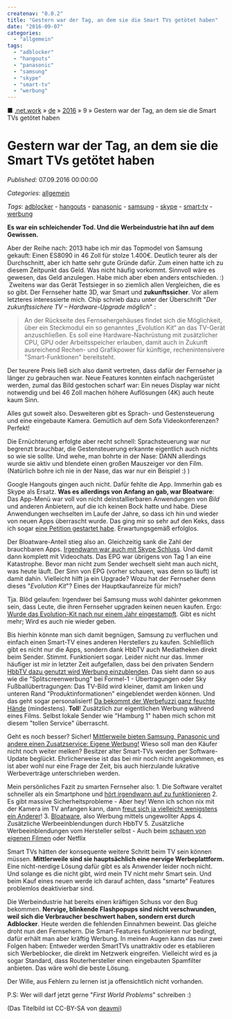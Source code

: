 ```yaml
---
createnav: "0.0.2"
title: "Gestern war der Tag, an dem sie die Smart TVs getötet haben"
date: "2016-09-07"
categories: 
  - "allgemein"
tags: 
  - "adblocker"
  - "hangouts"
  - "panasonic"
  - "samsung"
  - "skype"
  - "smart-tv"
  - "werbung"
---
```

■ [.net.work](/) » [de](/de) » [2016](/de#2016)  » 9 » Gestern war der Tag, an dem sie die Smart TVs getötet haben

# Gestern war der Tag, an dem sie die Smart TVs getötet haben
_Published:_ 07.09.2016 00:00:00

_Categories_: [allgemein](/de/categories#allgemein)

_Tags_: [adblocker](/de/tags#adblocker) - [hangouts](/de/tags#hangouts) - [panasonic](/de/tags#panasonic) - [samsung](/de/tags#samsung) - [skype](/de/tags#skype) - [smart-tv](/de/tags#smart-tv) - [werbung](/de/tags#werbung)


**Es war ein schleichender Tod. Und die Werbeindustrie hat ihn auf dem Gewissen.**

Aber der Reihe nach: 2013 habe ich mir das Topmodel von Samsung gekauft: Einen ES8090 in 46 Zoll für stolze 1.400€. Deutlich teurer als der Durchschnitt, aber ich hatte sehr gute Gründe dafür. Zum einen hatte ich zu diesem Zeitpunkt das Geld. Was nicht häufig vorkommt. Sinnvoll wäre es gewesen, das Geld anzulegen. Habe mich aber eben anders entschieden. :)  Zweitens war das Gerät Testsieger in so ziemlich allen Vergleichen, die es so gibt. Der Fernseher hatte 3D, war Smart und **zukunftssicher**. Vor allem letzteres interessierte mich. Chip schrieb dazu unter der Überschrift "_Der zukunftssichere TV – Hardware-Upgrade möglich_" :

> An der Rückseite des Fernsehergehäuses findet sich die Möglichkeit, über ein Steckmodul ein so genanntes „Evolution Kit“ an das TV-Gerät anzuschließen. Es soll eine Hardware-Nachrüstung mit zusätzlicher CPU, GPU oder Arbeitsspeicher erlauben, damit auch in Zukunft ausreichend Rechen- und Grafikpower für künftige, rechenintensivere "Smart-Funktionen" bereitsteht.

Der teurere Preis ließ sich also damit vertreten, dass dafür der Fernseher ja länger zu gebrauchen war. Neue Features konnten einfach nachgerüstet werden, zumal das Bild gestochen scharf war: Ein neues Display war nicht notwendig und bei 46 Zoll machen höhere Auflösungen (4K) auch heute kaum Sinn.

Alles gut soweit also. Desweiteren gibt es Sprach- und Gestensteuerung und eine eingebaute Kamera. Gemütlich auf dem Sofa Videokonferenzen? Perfekt!

Die Ernüchterung erfolgte aber recht schnell: Sprachsteuerung war nur begrenzt brauchbar, die Gestensteuerung erkannte eigentlich auch nichts so wie sie sollte. Und wehe, man bohrte in der Nase: DANN allerdings wurde sie aktiv und blendete einen großen Mauszeiger vor den Film. (Natürlich bohre ich nie in der Nase, das war nur ein Beispiel :) )

Google Hangouts gingen auch nicht. Dafür fehlte die App. Immerhin gab es Skype als Ersatz. **Was es allerdings von Anfang an gab, war Bloatware**: Das App-Menü war voll von nicht deinstallierbaren Anwendungen von _Bild_ und anderen Anbietern, auf die ich keinen Bock hatte und habe. Diese Anwendungen wechselten im Laufe der Jahre, so dass ich hin und wieder von neuen Apps überrascht wurde. Das ging mir so sehr auf den Keks, dass ich sogar [eine Petition gestartet habe](https://petiportpp.secure.europarl.europa.eu/petitions-content/docs/petitions/4212en.pdf). Erwartungsgemäß erfolglos.

Der Bloatware-Anteil stieg also an. Gleichzeitig sank die Zahl der brauchbaren Apps. [Irgendwann war auch mit Skype Schluss](http://www.heise.de/newsticker/meldung/Skype-kuenftig-nicht-mehr-auf-Smart-TVs-von-Samsung-3129725.html). Und damit dann komplett mit Videochats. Das EPG war übrigens von Tag 1 an eine Katastrophe. Bevor man nicht zum Sender wechselt sieht man auch nicht, was heute läuft. Der Sinn von EPG (vorher schauen, was denn so läuft) ist damit dahin. Vielleicht hilft ja ein Upgrade? Wozu hat der Fernseher denn dieses "_Evolution Kit_"? Eines der Hauptkaufanreize für mich?

Tja. Blöd gelaufen: Irgendwer bei Samsung muss wohl dahinter gekommen sein, dass Leute, die ihren Fernseher upgraden keinen neuen kaufen. Ergo: [Wurde das Evolution-Kit nach nur einem Jahr eingestampft](http://www.flatpanelshd.com/news.php?subaction=showfull&id=1452218907). Gibt es nicht mehr; Wird es auch nie wieder geben.

Bis hierhin könnte man sich damit begnügen, Samsung zu verfluchen und einfach einen Smart-TV eines anderen Herstellers zu kaufen. Schließlich gibt es nicht nur die Apps, sondern dank HbbTV auch Mediatheken direkt beim Sender. Stimmt. Funktioniert sogar. Leider nicht nur das. Immer häufiger ist mir in letzter Zeit aufgefallen, dass bei den privaten Sendern [HbbTV dazu genutzt wird Werbung einzublenden](http://v-net.tv/2015/07/16/the-alternative-approach-to-household-addressable-linear-tv-advertising/). Das sieht dann so aus wie die "Splitscreenwerbung" bei Formel-1 - Übertragungen oder Sky Fußballübertragungen: Das TV-Bild wird kleiner, damit am linken und unteren Rand "Produktinformationen" eingeblendet werden können. Und das geht sogar personalisiert! [Da bekommt der Werbefuzzi ganz feuchte Hände](https://www.adzine.de/2014/04/hbbtv-personalisierte-tv-werbung-ist-bereit-fuer-die-prime-time-display-advertising/) (mindestens). **Toll**! Zusätzlich zur eigentlichen Werbung während eines Films. Selbst lokale Sender wie "Hamburg 1" haben mich schon mit diesem "tollen Service" überrascht.

Geht es noch besser? Sicher! [Mittlerweile bieten Samsung, Panasonic und andere einen Zusatzservice: Eigene Werbung!](http://www.theverge.com/2016/5/30/11814706/samsung-smart-televisions-new-menu-bar-ads-european-expansion) Wieso soll man den Käufer nicht noch weiter melken? Besitzer alter Smart-TVs werden per Software-Update beglückt. Ehrlicherweise ist das bei mir noch nicht angekommen, es ist aber wohl nur eine Frage der Zeit, bis auch hierzulande lukrative Werbeverträge unterschrieben werden.

Mein persönliches Fazit zu smarten Fernseher also: 1. Die Software veraltet schneller als ein Smartphone und [hört irgendwann auf zu funktionieren](http://www.dailymail.co.uk/sciencetech/article-2636468/The-not-smart-TVs-Research-finds-manufacturers-abandon-support-sets-years-old.html) 2. Es gibt massive Sicherheitsprobleme - Aber hey! Wenn ich schon nix mit der Kamera im TV anfangen kann, dann [freut sich ja vielleicht wenigstens ein Anderer](http://www.cnet.com/news/samsungs-warning-our-smart-tvs-record-your-living-room-chatter/)! 3. [Bloatware](https://www.cnet.com/forums/discussions/how-to-de-junk-smart-hub-smart-tv-527505/), also Werbung mittels ungewollter Apps 4. Zusätzliche Werbeeinblendungen durch HbbTV 5. Zusätzliche Werbeeinblendungen vom Hersteller selbst - Auch beim [schauen von eigenen Filmen](http://www.theverge.com/2015/2/11/8017771/samsung-smart-tvs-inserting-unwanted-ads) oder Netflix

Smart TVs hätten der konsequente weitere Schritt beim TV sein können müssen. **Mittlerweile sind sie hauptsächlich eine nervige Werbeplattform.** Eine nicht-nerdige Lösung dafür gibt es als Anwender leider noch nicht. Und solange es die nicht gibt, wird mein TV nicht mehr Smart sein. Und beim Kauf eines neuen werde ich darauf achten, dass "smarte" Features problemlos deaktivierbar sind.

Die Werbeindustrie hat bereits einen kräftigen Schuss vor den Bug bekommen. **Nervige, blinkende Flashpopups sind nicht verschwunden, weil sich die Verbraucher beschwert haben, sondern erst durch Adblocker**. Heute werden die fehlenden Einnahmen beweint. Das gleiche droht nun den Fernsehern. Die Smart-Features funktionieren nur bedingt, dafür erhält man aber kräftig Werbung. In meinen Augen kann das nur zwei Folgen haben: Entweder werden SmartTVs unattraktiv oder es etablieren sich Werbeblocker, die direkt im Netzwerk eingreifen. Vielleicht wird es ja sogar Standard, dass Routerhersteller einen eingebauten Spamfilter anbieten. Das wäre wohl die beste Lösung.

Der Wille, aus Fehlern zu lernen ist ja offensichtlich nicht vorhanden.

P.S: Wer will darf jetzt gerne "_First World Problems_" schreiben :)

(Das Titelbild ist CC-BY-SA von [deavmi](https://commons.wikimedia.org/wiki/File%3ASmart_TV.jpg))
